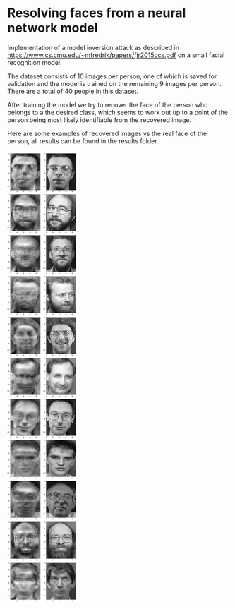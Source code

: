 # Resolving faces from a neural network model
Implementation of a model inversion attack as described in https://www.cs.cmu.edu/~mfredrik/papers/fjr2015ccs.pdf on a small facial recognition model.

The dataset consists of 10 images per person, one of which is saved for validation and the model is trained on the remaining 9 images per person. There are a total of 40 people in this dataset.

After training the model we try to recover the face of the person who belongs to a the desired class, which seems to work out up to a point of the person being most likely identifiable from the recovered image.

Here are some examples of recovered images vs the real face of the person, all results can be found in the results folder.

![Some results](https://raw.githubusercontent.com/Djiffit/face-decoding-with-model-inversion/master/results/results.png)
